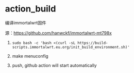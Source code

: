 # action_build
编译immortalwrt固件

源：https://github.com/hanwckf/immortalwrt-mt798x

1. `sudo bash -c 'bash <(curl -sL https://build-scripts.immortalwrt.eu.org/init_build_environment.sh)'`

2. make menuconfig

3. push, github action will start automatically